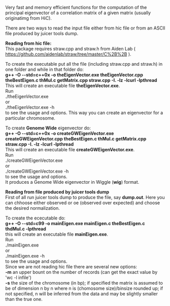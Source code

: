 Very fast and memory efficient functions for the computation of the principal eigenvector of a correlation matrix of a given matrix (usually originatimg from HiC).  

There are two ways to read the input file either from hic file or from an ASCII file produced by juicer tools dump.

**Reading from hic file:**  
This package requires straw.cpp and straw.h from Aiden Lab ( https://github.com/aidenlab/straw/tree/master/C%2B%2B ).  

To create the executable put all the file (including straw.cpp and straw.h) in one folder and while in that folder do:    
**g++ -O --std=c++0x -o theEigenVector.exe theEigenVector.cpp theBestEigen.c thMul.c getMatrix.cpp straw.cpp -I. -lz -lcurl -lpthread**  
This will create an executable file **theEigenVector.exe**.  
Run  
./theEigenVector.exe  
or  
./theEigenVector.exe -h  
to see the usage and options. This way you can create an eigenvector for a particular chromosome.  

To create **Genome Wide** eigenvector do:  
**g++ -O --std=c++0x -o createGWEigenVector.exe createGWEigenVector.cpp theBestEigen.c thMul.c getMatrix.cpp straw.cpp -I. -lz -lcurl -lpthread**  
This will create an executable file **createGWEigenVector.exe**.  
Run  
./createGWEigenVector.exe  
or  
./createGWEigenVector.exe -h  
to see the usage and options.  
It produces a Genome Wide eigenvector in Wiggle (**wig**) format.

**Reading from file produced by juicer tools dump**  
First of all run juicer tools dump to produce the file, say **dump.out**. Here you can chhoose either observed or oe (observed over expected) and choose the desired normalization.

To create the ececutable do:  
**g++ -O --std=c99 -o mainEigen.exe mainEigen.c theBestEigen.c thdMul.c -lpthread**  
this will create an executable file **mainEigen.exe**.  
Run  
./mainEigen.exe  
or  
./mainEigen.exe -h  
to see the usage and options.  
Since we are not reading hic file there are several new options:  
**-m**  an upper bount on the number of records (can get the exact value by 'wc -l infile')  
**-s**  the size of the chromosome (in bp); if specified the matrix is assumed to be of dimension n by n where n is (chomosome size)/binsize rounded up; if not specified, n will be inferred from the data and may be slightly smaller than the true one.
